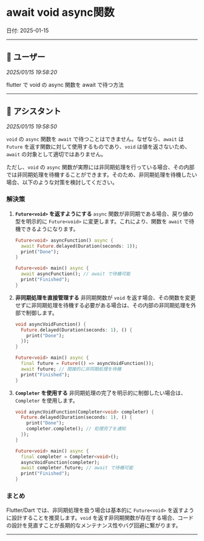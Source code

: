 # await void async関数

日付: 2025-01-15

---

## 👤 ユーザー
*2025/01/15 19:58:20*

flutter で void の async 関数を await で待つ方法

---

## 🤖 アシスタント
*2025/01/15 19:58:50*

`void` の `async` 関数を `await` で待つことはできません。なぜなら、`await` は `Future` を返す関数に対して使用するものであり、`void` は値を返さないため、`await` の対象として適切ではありません。

ただし、`void` の `async` 関数が実際には非同期処理を行っている場合、その内部では非同期処理を待機することができます。そのため、非同期処理を待機したい場合、以下のような対策を検討してください。

### 解決策

1. **`Future<void>` を返すようにする**
   `async` 関数が非同期である場合、戻り値の型を明示的に `Future<void>` に変更します。これにより、関数を `await` で待機できるようになります。

   ```dart
   Future<void> asyncFunction() async {
     await Future.delayed(Duration(seconds: 1));
     print("Done");
   }

   Future<void> main() async {
     await asyncFunction(); // await で待機可能
     print("Finished");
   }
   ```

2. **非同期処理を直接管理する**
   非同期関数が `void` を返す場合、その関数を変更せずに非同期処理を待機する必要がある場合は、その内部の非同期処理を外部で制御します。

   ```dart
   void asyncVoidFunction() {
     Future.delayed(Duration(seconds: 1), () {
       print("Done");
     });
   }

   Future<void> main() async {
     final future = Future(() => asyncVoidFunction());
     await future; // 間接的に非同期処理を待機
     print("Finished");
   }
   ```

3. **`Completer` を使用する**
   非同期処理の完了を明示的に制御したい場合は、`Completer` を使用します。

   ```dart
   void asyncVoidFunction(Completer<void> completer) {
     Future.delayed(Duration(seconds: 1), () {
       print("Done");
       completer.complete(); // 処理完了を通知
     });
   }

   Future<void> main() async {
     final completer = Completer<void>();
     asyncVoidFunction(completer);
     await completer.future; // await で待機可能
     print("Finished");
   }
   ```

### まとめ

Flutter/Dart では、非同期処理を扱う場合は基本的に `Future<void>` を返すように設計することを推奨します。`void` を返す非同期関数が存在する場合、コードの設計を見直すことが長期的なメンテナンス性やバグ回避に繋がります。

---
